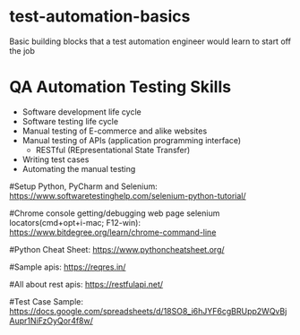 # test-automation-basics
Basic building blocks that a test automation engineer would learn to start off the job

# QA Automation Testing Skills
- Software development life cycle
- Software testing life cycle
- Manual testing of E-commerce and alike websites
- Manual testing of APIs (application programming interface)
    - RESTful (REpresentational State Transfer)
- Writing test cases
- Automating the manual testing


#Setup Python, PyCharm and Selenium:
https://www.softwaretestinghelp.com/selenium-python-tutorial/

#Chrome console getting/debugging web page selenium locators(cmd+opt+i-mac; F12-win):
https://www.bitdegree.org/learn/chrome-command-line

#Python Cheat Sheet:
https://www.pythoncheatsheet.org/

#Sample apis:
https://reqres.in/

#All about rest apis:
https://restfulapi.net/

#Test Case Sample:
https://docs.google.com/spreadsheets/d/18SO8_i6hJYF6cgBRUpp2WQvBjAupr1NiFzOyQor4f8w/



